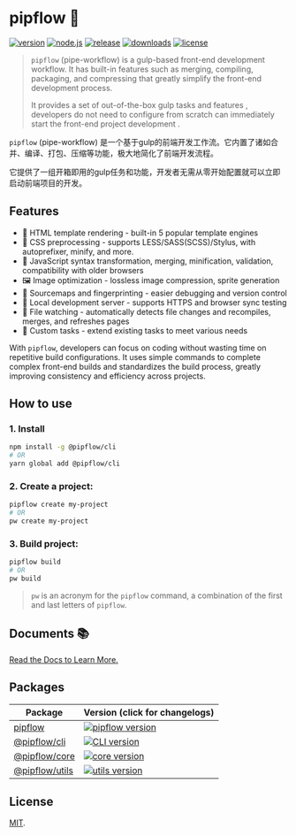 # pipflow 🥤

[![version](https://img.shields.io/npm/v/pipflow?style=flat-square&logo=npm)](https://www.npmjs.com/package/pipflow)
[![node.js](https://img.shields.io/node/v/pipflow?style=flat-square&logo=nodedotjs)](https://nodejs.org/en/about/releases/)
[![release](https://img.shields.io/github/actions/workflow/status/meqn/pipflow/release.yml?style=flat-square)](https://github.com/Meqn/pipflow/releases)
[![downloads](https://img.shields.io/npm/dm/pipflow?style=flat-square)](https://www.npmjs.com/package/pipflow)
[![license](https://img.shields.io/npm/l/pipflow?style=flat-square)](https://github.com/Meqn/pipflow)


> `pipflow` (pipe-workflow) is a gulp-based front-end development workflow. It has built-in features such as merging, compiling, packaging, and compressing that greatly simplify the front-end development process. 
> 
> It provides a set of out-of-the-box gulp tasks and features , developers do not need to configure from scratch can immediately start the front-end project development .

`pipflow` (pipe-workflow) 是一个基于gulp的前端开发工作流。它内置了诸如合并、编译、打包、压缩等功能，极大地简化了前端开发流程。

它提供了一组开箱即用的gulp任务和功能，开发者无需从零开始配置就可以立即启动前端项目的开发。


## Features

- 🎨 HTML template rendering - built-in 5 popular template engines
- 🌈 CSS preprocessing - supports LESS/SASS(SCSS)/Stylus, with autoprefixer, minify, and more.
- 🧬 JavaScript syntax transformation, merging, minification, validation, compatibility with older browsers
- 🖼 Image optimization - lossless image compression, sprite generation
- 🦋 Sourcemaps and fingerprinting - easier debugging and version control
- 👻 Local development server - supports HTTPS and browser sync testing
- 👀 File watching - automatically detects file changes and recompiles, merges, and refreshes pages
- 🤖 Custom tasks - extend existing tasks to meet various needs

With `pipflow`, developers can focus on coding without wasting time on repetitive build configurations. It uses simple commands to complete complex front-end builds and standardizes the build process, greatly improving consistency and efficiency across projects.


## How to use

### 1. Install

```bash
npm install -g @pipflow/cli
# OR
yarn global add @pipflow/cli
```

### 2. Create a project:
```bash
pipflow create my-project
# OR
pw create my-project
```

### 3. Build project:
```bash
pipflow build
# OR
pw build
```

> `pw` is an acronym for the `pipflow` command, a combination of the first and last letters of `pipflow`.


## Documents 📚

[Read the Docs to Learn More.](https://pipflow.mengqing.org)



## Packages

| Package                                                                     | Version (click for changelogs)                                                                                                                               |
| --------------------------------------------------------------------------- | :----------------------------------------------------------------------------------------------------------------------------------------------------------- |
| [pipflow](https://github.com/Meqn/pipFlow/tree/main/packages/main/)         | [![pipflow version](https://img.shields.io/npm/v/pipflow?style=flat-square)](https://github.com/Meqn/pipFlow/blob/main/packages/main/CHANGELOG.md)           |
| [@pipflow/cli](https://github.com/Meqn/pipflow/tree/main/packages/cli)                         | [![CLI version](https://img.shields.io/npm/v/%40pipflow%2Fcli?style=flat-square)](https://github.com/Meqn/pipflow/blob/main/packages/cli/CHANGELOG.md)                |
| [@pipflow/core](https://github.com/Meqn/pipFlow/tree/main/packages/core/)   | [![core version](https://img.shields.io/npm/v/%40pipflow%2Fcore?style=flat-square)](https://github.com/Meqn/pipFlow/blob/main/packages/core/CHANGELOG.md)    |
| [@pipflow/utils](https://github.com/Meqn/pipFlow/tree/main/packages/utils/) | [![utils version](https://img.shields.io/npm/v/%40pipflow%2Futils?style=flat-square)](https://github.com/Meqn/pipFlow/blob/main/packages/utils/CHANGELOG.md) |


## License

[MIT](LICENSE).

